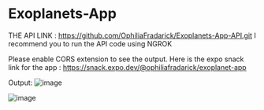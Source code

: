 # Exoplanets-App

THE API LINK : https://github.com/OphiliaFradarick/Exoplanets-App-API.git
I recommend you to run the API code using NGROK

Please enable CORS extension to see the output. Here is the expo snack link for the app : https://snack.expo.dev/@ophiliafradarick/exoplanet-app

Output:
![image](https://github.com/OphiliaFradarick/Exoplanets-App/assets/76613993/f9a2ffd2-4098-4f63-97d5-cbaf6ade005f)

![image](https://github.com/OphiliaFradarick/Exoplanets-App/assets/76613993/b54acb95-edf0-433d-8883-6c19293e7504)
